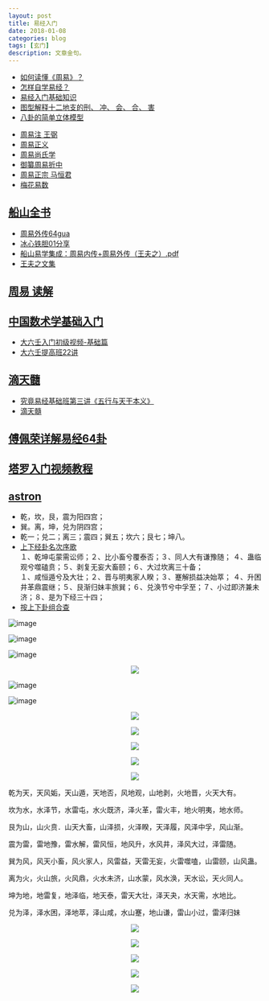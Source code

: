 ```yaml
---
layout: post
title: 易经入门
date: 2018-01-08
categories: blog
tags: [玄门]
description: 文章金句。
---
```



- [如何读懂《周易》？](https://www.zhihu.com/question/20428195?sort=created)<br>
- [怎样自学易经？](https://www.zhihu.com/question/19622720)<br>
- [易经入门基础知识](http://book.sbkk8.com/gudai/yijingshuji/yijingrumen/)
- [图型解释十二地支的刑、 冲、 会、 合、 害](http://www.360doc.com/content/15/0802/23/8780464_489131294.shtml)
- [八卦的简单立体模型](http://www.360doc.cn/article/58423_3263026.html)
<p>
  </p>
  
- [周易注 王弼](http://book.sbkk8.com/gudai/yijingshuji/zhouyizhu/)
- [周易正义](http://yuedu.163.com/source/01df5ce8-48ea-4400-b68f-68f4ca9ce907_4)
- [周易尚氏学](http://yuedu.163.com/source/5deab14e510b48d588ee7adb214d0984_4)
- [御纂周易折中](http://yuedu.163.com/source/68ef95c46f4d4961a0634f7353f2b545_4)
- [周易正宗 马恒君](https://zhidao.baidu.com/share/19aa889aa5d5ed27824fc484bfa9ff8c.html)
- [梅花易数](http://book.sbkk8.com/gudai/yijingshuji/meihuayishu/)


## [船山全书](http://www.ximalaya.com/8524809/album/?q=%E8%88%B9%E5%B1%B1%E5%85%A8%E4%B9%A6)
- [周易外传64gua](http://www.64gua.com/ebook/zyyj/)
- [冰心铁胆01分享](http://www.panduoduo.net/u/bd-2151958433/1)
- [船山易学集成：周易内传+周易外传（王夫之）.pdf](http://ishare.iask.sina.com.cn/f/22395499.html)
- [王夫之文集](http://www.5abook.com/book/guji/201402/457.html)



## [周易 读解](https://www.bilibili.com/video/av8525577/index_11.html#page=1)

## [中国数术学基础入门](https://www.bilibili.com/video/av15187264/)
- [大六壬入门初级视频-基础篇](https://www.bilibili.com/video/av14732315/)<br>
- [大六壬提高班22讲](https://www.bilibili.com/video/av12182721/)

## [滴天髓](https://space.bilibili.com/14913263?from=search&seid=12832460799862798786#/)
- [究竟易经基础班第三讲《五行与天干本义》](http://v.youku.com/v_show/id_XMTgyMjY5ODQxNg==.html?spm=a2hzp.8253869.0.0)
- [滴天髓](http://www.64gua.com/ebook/dts/)

## [傅佩荣详解易经64卦](https://www.bilibili.com/video/av3569370/)

## [塔罗入门视频教程](https://space.bilibili.com/2847721#/channel/detail?cid=6596)

## [astron](http://www.astron.ac.cn/index.htm)

- 乾，坎，艮，震为阳四宫；
- 巽。离，坤，兑为阴四宫；    
- 乾一；兑二；离三；震四；巽五；坎六；艮七；坤八。  
- [上下经卦名次序歌](http://book.sbkk8.com/gudai/yijingshuji/yijingrumen/2789.html)<br>
 １、乾坤屯蒙需讼师；２、比小畜兮覆泰否；３、同人大有谦豫随； ４、蛊临观兮噬磕贲；５、剥复无妄大畜颐；６、大过坎离三十备；<br>
 １、咸恒遁兮及大壮；２、晋与明夷家人睽；３、蹇解损益决始萃； ４、升困井革鼎震继；５、艮渐归妹丰旅巽；６、兑涣节兮中孚至；７、小过即济兼未济；８、是为下经三十四； 
- [按上下卦组合查](http://baike.fututa.com/zhouyi64gua/)


![image](https://github.com/feiyuii/feiyuii.github.io/blob/master/img/crowds/houtianbagua.jpg?raw=true)

![image](https://raw.githubusercontent.com/feiyuii/feiyuii.github.io/master/img/crowds/fwt.jpg)

![image](https://github.com/feiyuii/feiyuii.github.io/blob/master/img/crowds/12bigua.jpg?raw=true)

<center>
<p><img src="http://wx2.sinaimg.cn/mw690/005IPc5nly1fnryygz49vj30px0jgwlq.jpg" align="center"></p>
</center>

![image](https://github.com/feiyuii/feiyuii.github.io/blob/master/img/crowds/liushisigua.jpg?raw=true)

![image](https://raw.githubusercontent.com/feiyuii/feiyuii.github.io/master/img/crowds/12sc.jpg)

<center>
<p><img src="http://book.sbkk8.com/uploads/allimg/c150712/143B961OX0-225558.jpg" align="center"></p>
<p><img src="http://book.sbkk8.com/uploads/allimg/c150712/143B961PI0-25Ib.jpg" align="center"></p>
<p><img src="http://book.sbkk8.com/uploads/allimg/c150712/143B961QZ-331550.jpg" align="center"></p>
<p><img src="http://book.sbkk8.com/uploads/allimg/c150712/143B961NF-164363.jpg" align="center"></p>
<p><img src="https://raw.githubusercontent.com/feiyuii/feiyuii.github.io/master/img/crowds/dgy.jpg" align="center"></p>
</center>



乾为天，天风姤，天山遁，天地否，风地观，山地剥，火地晋，火天大有。

坎为水，水泽节，水雷屯，水火既济，泽火革，雷火丰，地火明夷，地水师。

艮为山，山火贲．山天大畜，山泽损，火泽睽，天泽履，风泽中孚，风山渐。

震为雷，雷地豫，雷水解，雷风恒，地风升，水风井，泽风大过，泽雷随。

巽为风，风天小畜，风火家人，风雷益，天雷无妄，火雷噬嗑，山雷颐，山风蛊。

离为火，火山旅，火风鼎，火水未济，山水蒙，风水涣，天水讼，天火同人。

坤为地，地雷复，地泽临，地天泰，雷天大壮，泽天夬，水天需，水地比。

兑为泽，泽水困，泽地萃，泽山咸，水山蹇，地山谦，雷山小过，雷泽归妹

<center>
<p><img src="https://github.com/feiyuii/feiyuii.github.io/blob/master/img/crowds/nbagong.jpg?raw=true" align="center"></p>
</center>


<center>
<p><img src="https://raw.githubusercontent.com/feiyuii/feiyuii.github.io/master/img/crowds/htls.jpg" align="center"></p>
<p><img src="http://wx4.sinaimg.cn/mw690/005IPc5ngy1fnrqm8hsgpj30cj0c4ab1.jpg" align="center"></p>
<p><img src="http://wx3.sinaimg.cn/mw690/005IPc5ngy1fnrqm9gj1xj30aa0ajaar.jpg" align="center"></p>
<p><img src="http://wx1.sinaimg.cn/mw690/005IPc5ngy1fnrqm7k9ybj30hj0c3q4r.jpg" align="center"></p>
</center>



